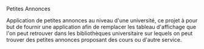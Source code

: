 Petites Annonces

Application de petites annonces au niveau d'une université, ce projet à pour but de fournir une application afin de remplacer les tableau d'affichage que l'on peut retrouver dans les bibliothèques universitaire sur lequels on peut trouver des petites annonces proposant des cours ou d'autre service.

